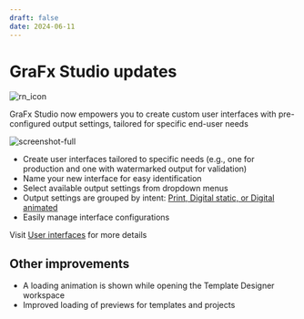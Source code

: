 ```yaml
---
draft: false
date: 2024-06-11
---
```


# GraFx Studio updates

![rn_icon](https://chilipublishdocs.imgix.net/logos/CHILI_LOGOS_OK-10.svg)

GraFx Studio now empowers you to create custom user interfaces with pre-configured output settings, tailored for specific end-user needs

![screenshot-full](/release-notes/releasenotesassets/user-interface.png)

<!-- more -->

- Create user interfaces tailored to specific needs (e.g., one for production and one with watermarked output for validation) 
- Name your new interface for easy identification 
- Select available output settings from dropdown menus 
- Output settings are grouped by intent: [Print, Digital static, or Digital animated](/GraFx-Studio/concepts/layout-intent/)
- Easily manage interface configurations

Visit [User interfaces](/GraFx-Studio/concepts/user-interface/) for more details

## Other improvements

- A loading animation is shown while opening the Template Designer workspace
- Improved loading of previews for templates and projects
